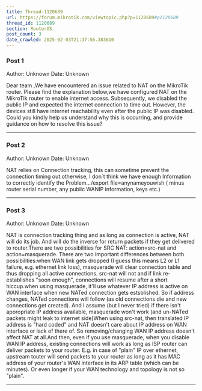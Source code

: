 ```yaml
---
title: Thread-1120689
url: https://forum.mikrotik.com/viewtopic.php?p=1120689#p1120689
thread_id: 1120689
section: RouterOS
post_count: 3
date_crawled: 2025-02-03T21:37:56.383610
---
```


### Post 1
Author: Unknown
Date: Unknown

Dear team ,We have encountered an issue related to NAT on the MikroTik router. Please find the explanation below,we have configured NAT on the MikroTik router to enable internet access. Subsequently, we disabled the public IP and expected the internet connection to time out. However, the devices still have internet reachability   even after the public IP was disabled. Could you kindly help us understand why this is occurring, and provide guidance on how to resolve this issue?

---
### Post 2
Author: Unknown
Date: Unknown

NAT relies on Connection tracking, this can sometime prevent the connection timing out.otherwise, I don`t think we have enough Information to correctly identify the Problem.../export file=anynameyouwish ( minus router serial number, any public WANIP information, keys etc.)

---
### Post 3
Author: Unknown
Date: Unknown

NAT is connection tracking thing and as long as connection is active, NAT will do its job. And will do the inverse for return packets if they get delivered to router.There are two possibilities for SRC NAT: action=src-nat and action=masquerade. There are two important differences between both possibilities:when WAN link gets dropped (I guess this means L2 or L1 failure, e.g. ethernet link loss), masquerade will clear connection table and thus dropping all active connections. src-nat will not and if link re-establishes "soon enough", connections will resume after a short hiccup.when using masquerade, it'll use whatever IP address is active on WAN interface when new NATed connection gets estsblished. So if address changes, NATed connections will follow (as old connections die and new connections get created). And I assume (but I never tried) if there isn't aporopriate IP address available, masquerade won't work (and un-NATed packets might leak to internet side)When using src-nat, then translated IP address is "hard coded" and NAT doesn't care about IP address on WAN interface or lack of there of. So removing/changing WAN IP address doesn't affect NAT at all.And then, even if you use masquerade, when you disable WAN IP address, existing connections will work as long as ISP router can deliver packets to your router. E.g. in case of "plain" IP over ethernet, upstream touter will send packets to your router as long as it has MAC address of your router's WAN interface in its ARP table (which can be minutes). Or even longer if your WAN technology and topology is not so "plain".

---
